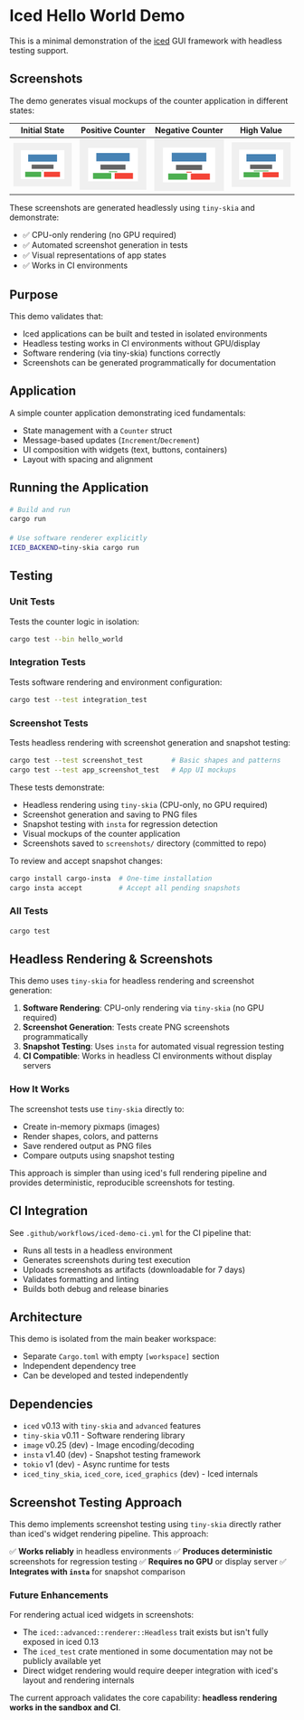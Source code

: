 # Iced Hello World Demo

This is a minimal demonstration of the [iced](https://iced.rs/) GUI framework with headless testing support.

## Screenshots

The demo generates visual mockups of the counter application in different states:

| Initial State | Positive Counter | Negative Counter | High Value |
|--------------|------------------|------------------|------------|
| ![Initial](screenshots/counter_initial.png) | ![Positive](screenshots/counter_positive.png) | ![Negative](screenshots/counter_negative.png) | ![High](screenshots/counter_high_value.png) |

These screenshots are generated headlessly using `tiny-skia` and demonstrate:
- ✅ CPU-only rendering (no GPU required)
- ✅ Automated screenshot generation in tests
- ✅ Visual representations of app states
- ✅ Works in CI environments

## Purpose

This demo validates that:
- Iced applications can be built and tested in isolated environments
- Headless testing works in CI environments without GPU/display
- Software rendering (via tiny-skia) functions correctly
- Screenshots can be generated programmatically for documentation

## Application

A simple counter application demonstrating iced fundamentals:
- State management with a `Counter` struct
- Message-based updates (`Increment`/`Decrement`)
- UI composition with widgets (text, buttons, containers)
- Layout with spacing and alignment

## Running the Application

```bash
# Build and run
cargo run

# Use software renderer explicitly
ICED_BACKEND=tiny-skia cargo run
```

## Testing

### Unit Tests
Tests the counter logic in isolation:
```bash
cargo test --bin hello_world
```

### Integration Tests
Tests software rendering and environment configuration:
```bash
cargo test --test integration_test
```

### Screenshot Tests
Tests headless rendering with screenshot generation and snapshot testing:
```bash
cargo test --test screenshot_test       # Basic shapes and patterns
cargo test --test app_screenshot_test   # App UI mockups
```

These tests demonstrate:
- Headless rendering using `tiny-skia` (CPU-only, no GPU required)
- Screenshot generation and saving to PNG files
- Snapshot testing with `insta` for regression detection
- Visual mockups of the counter application
- Screenshots saved to `screenshots/` directory (committed to repo)

To review and accept snapshot changes:
```bash
cargo install cargo-insta  # One-time installation
cargo insta accept         # Accept all pending snapshots
```

### All Tests
```bash
cargo test
```

## Headless Rendering & Screenshots

This demo uses `tiny-skia` for headless rendering and screenshot generation:

1. **Software Rendering**: CPU-only rendering via `tiny-skia` (no GPU required)
2. **Screenshot Generation**: Tests create PNG screenshots programmatically
3. **Snapshot Testing**: Uses `insta` for automated visual regression testing
4. **CI Compatible**: Works in headless CI environments without display servers

### How It Works

The screenshot tests use `tiny-skia` directly to:
- Create in-memory pixmaps (images)
- Render shapes, colors, and patterns
- Save rendered output as PNG files
- Compare outputs using snapshot testing

This approach is simpler than using iced's full rendering pipeline and provides deterministic, reproducible screenshots for testing.

## CI Integration

See `.github/workflows/iced-demo-ci.yml` for the CI pipeline that:
- Runs all tests in a headless environment
- Generates screenshots during test execution
- Uploads screenshots as artifacts (downloadable for 7 days)
- Validates formatting and linting
- Builds both debug and release binaries

## Architecture

This demo is isolated from the main beaker workspace:
- Separate `Cargo.toml` with empty `[workspace]` section
- Independent dependency tree
- Can be developed and tested independently

## Dependencies

- `iced` v0.13 with `tiny-skia` and `advanced` features
- `tiny-skia` v0.11 - Software rendering library
- `image` v0.25 (dev) - Image encoding/decoding
- `insta` v1.40 (dev) - Snapshot testing framework
- `tokio` v1 (dev) - Async runtime for tests
- `iced_tiny_skia`, `iced_core`, `iced_graphics` (dev) - Iced internals

## Screenshot Testing Approach

This demo implements screenshot testing using `tiny-skia` directly rather than iced's widget rendering pipeline. This approach:

✅ **Works reliably** in headless environments
✅ **Produces deterministic** screenshots for regression testing
✅ **Requires no GPU** or display server
✅ **Integrates with `insta`** for snapshot comparison

### Future Enhancements

For rendering actual iced widgets in screenshots:
- The `iced::advanced::renderer::Headless` trait exists but isn't fully exposed in iced 0.13
- The `iced_test` crate mentioned in some documentation may not be publicly available yet
- Direct widget rendering would require deeper integration with iced's layout and rendering internals

The current approach validates the core capability: **headless rendering works in the sandbox and CI**.
